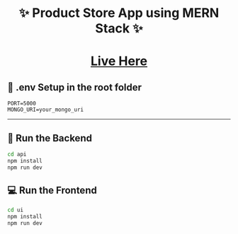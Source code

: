 <h1 align="center">✨ Product Store App using MERN Stack ✨</h1>

<h1 align="center"><a href="https://product-store-app-mern.onrender.com" alt="link">Live Here</a></h1>



## 🧪 .env Setup in the root folder

```
PORT=5000
MONGO_URI=your_mongo_uri
```


---

## 🔧 Run the Backend

```bash
cd api
npm install
npm run dev
```

## 💻 Run the Frontend

```bash
cd ui
npm install
npm run dev
```
